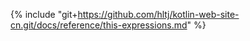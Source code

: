 {% include "git+https://github.com/hltj/kotlin-web-site-cn.git/docs/reference/this-expressions.md" %}
